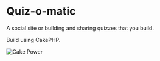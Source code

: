 Quiz-o-matic
============

A social site or building and sharing quizzes that you build.

Build using CakePHP.

![Cake Power](https://raw.github.com/cakephp/cakephp/master/lib/Cake/Console/Templates/skel/webroot/img/cake.power.gif)
